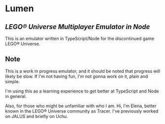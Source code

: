 # Lumen
## _LEGO® Universe Multiplayer Emulator in Node_

This is an emulator written in TypeScript/Node for the discontinued game LEGO® Universe.

## Note

This is a work in progress emulator, and it should be noted that progress will likely be slow. If I'm not having fun, I'm not gonna work on it, plain and simple.

I'm using this as a learning experience to get better at TypeScript and Node in general.

Also, for those who might be unfamiliar with who I am. Hi, I'm Elena, better known in the LEGO® Universe community as Tracer. I've previously worked on JALUS and briefly on Uchu.
